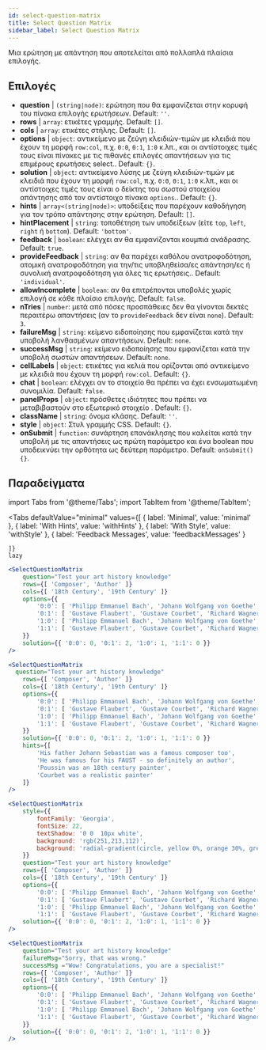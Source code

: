 ```yaml
---
id: select-question-matrix
title: Select Question Matrix
sidebar_label: Select Question Matrix
---
```


Μια ερώτηση με απάντηση που αποτελείται από πολλαπλά πλαίσια επιλογής.

## Επιλογές

* __question__ | `(string|node)`: ερώτηση που θα εμφανίζεται στην κορυφή του πίνακα επιλογής ερωτήσεων. Default: `''`.
* __rows__ | `array`: ετικέτες γραμμής. Default: `[]`.
* __cols__ | `array`: ετικέτες στήλης. Default: `[]`.
* __options__ | `object`: αντικείμενο με ζεύγη κλειδιών-τιμών με κλειδιά που έχουν τη μορφή `row:col`, π.χ. `0:0`, `0:1`, `1:0` κ.λπ., και οι αντίστοιχες τιμές τους είναι πίνακες με τις πιθανές επιλογές απαντήσεων για τις επιμέρους ερωτήσεις select.. Default: `{}`.
* __solution__ | `object`: αντικείμενο λύσης με ζεύγη κλειδιών-τιμών με κλειδιά που έχουν τη μορφή `row:col`, π.χ. `0:0`, `0:1`, `1:0` κ.λπ., και οι αντίστοιχες τιμές τους είναι ο δείκτης του σωστού στοιχείου απάντησης από τον αντίστοιχο πίνακα `options`.. Default: `{}`.
* __hints__ | `array<(string|node)>`: υποδείξεις που παρέχουν καθοδήγηση για τον τρόπο απάντησης στην ερώτηση. Default: `[]`.
* __hintPlacement__ | `string`: τοποθέτηση των υποδείξεων (είτε `top`, `left`, `right` ή `bottom`). Default: `'bottom'`.
* __feedback__ | `boolean`: ελέγχει αν θα εμφανίζονται κουμπιά ανάδρασης. Default: `true`.
* __provideFeedback__ | `string`: αν θα παρέχει καθόλου ανατροφοδότηση, ατομική ανατροφοδότηση για την/τις υποβληθείσα/ες απάντηση/ες ή συνολική ανατροφοδότηση για όλες τις ερωτήσεις.. Default: `'individual'`.
* __allowIncomplete__ | `boolean`: αν θα επιτρέπονται υποβολές χωρίς επιλογή σε κάθε πλαίσιο επιλογής. Default: `false`.
* __nTries__ | `number`: μετά από πόσες προσπάθειες δεν θα γίνονται δεκτές περαιτέρω απαντήσεις (αν το `provideFeedback` δεν είναι `none`). Default: `3`.
* __failureMsg__ | `string`: κείμενο ειδοποίησης που εμφανίζεται κατά την υποβολή λανθασμένων απαντήσεων. Default: `none`.
* __successMsg__ | `string`: κείμενο ειδοποίησης που εμφανίζεται κατά την υποβολή σωστών απαντήσεων. Default: `none`.
* __cellLabels__ | `object`: ετικέτες για κελιά που ορίζονται από αντικείμενο με κλειδιά που έχουν τη μορφή `row:col`. Default: `{}`.
* __chat__ | `boolean`: ελέγχει αν το στοιχείο θα πρέπει να έχει ενσωματωμένη συνομιλία. Default: `false`.
* __panelProps__ | `object`: πρόσθετες ιδιότητες που πρέπει να μεταβιβαστούν στο εξωτερικό στοιχείο <Panel /> . Default: `{}`.
* __className__ | `string`: όνομα κλάσης. Default: `''`.
* __style__ | `object`: Στυλ γραμμής CSS. Default: `{}`.
* __onSubmit__ | `function`: συνάρτηση επανάκλησης που καλείται κατά την υποβολή με τις απαντήσεις ως πρώτη παράμετρο και ένα boolean που υποδεικνύει την ορθότητα ως δεύτερη παράμετρο. Default: `onSubmit() {}`.


## Παραδείγματα


import Tabs from '@theme/Tabs';
import TabItem from '@theme/TabItem';

<Tabs
    defaultValue="minimal"
    values={[
        { label: 'Minimal', value: 'minimal' },
        { label: 'With Hints', value: 'withHints' },
        { label: 'With Style', value: 'withStyle' },
        { label: 'Feedback Messages', value: 'feedbackMessages' }
        
    ]}
    lazy
>

<TabItem value="minimal">

```jsx live
<SelectQuestionMatrix
    question="Test your art history knowledge"
    rows={[ 'Composer', 'Author' ]} 
    cols={[ '18th Century', '19th Century' ]} 
    options={{ 
        '0:0': [ 'Philipp Emmanuel Bach', 'Johann Wolfgang von Goethe', 'Nicolas Poussin'], 
        '0:1': [ 'Gustave Flaubert', 'Gustave Courbet', 'Richard Wagner'] ,
        '1:0': [ 'Philipp Emmanuel Bach', 'Johann Wolfgang von Goethe', 'Nicolas Poussin'],
        '1:1': [ 'Gustave Flaubert', 'Gustave Courbet', 'Richard Wagner'] 
    }} 
    solution={{ '0:0': 0, '0:1': 2, '1:0': 1, '1:1': 0 }}
/>
```
</TabItem>

<TabItem value="withHints">

```jsx live
<SelectQuestionMatrix
  question="Test your art history knowledge"
    rows={[ 'Composer', 'Author' ]} 
    cols={[ '18th Century', '19th Century' ]} 
    options={{ 
        '0:0': [ 'Philipp Emmanuel Bach', 'Johann Wolfgang von Goethe', 'Nicolas Poussin'], 
        '0:1': [ 'Gustave Flaubert', 'Gustave Courbet', 'Richard Wagner'] ,
        '1:0': [ 'Philipp Emmanuel Bach', 'Johann Wolfgang von Goethe', 'Nicolas Poussin'],
        '1:1': [ 'Gustave Flaubert', 'Gustave Courbet', 'Richard Wagner'] 
    }} 
    solution={{ '0:0': 0, '0:1': 2, '1:0': 1, '1:1': 0 }}
    hints={[
        'His father Johann Sebastian was a famous composer too',
        'He was famous for his FAUST - so definitely an author',
        'Poussin was an 18th century painter',
        'Courbet was a realistic painter'
    ]}
/>
```
</TabItem>

<TabItem value="withStyle">

```jsx live
<SelectQuestionMatrix
    style={{ 
        fontFamily: 'Georgia',
        fontSize: 22, 
        textShadow: '0 0  10px white',
        background: 'rgb(251,213,112)',
        background: 'radial-gradient(circle, yellow 0%, orange 30%, green 100%)'
    }}
    question="Test your art history knowledge"
    rows={[ 'Composer', 'Author' ]} 
    cols={[ '18th Century', '19th Century' ]} 
    options={{ 
        '0:0': [ 'Philipp Emmanuel Bach', 'Johann Wolfgang von Goethe', 'Nicolas Poussin'], 
        '0:1': [ 'Gustave Flaubert', 'Gustave Courbet', 'Richard Wagner'] ,
        '1:0': [ 'Philipp Emmanuel Bach', 'Johann Wolfgang von Goethe', 'Nicolas Poussin'],
        '1:1': [ 'Gustave Flaubert', 'Gustave Courbet', 'Richard Wagner'] }} 
    solution={{ '0:0': 0, '0:1': 2, '1:0': 1, '1:1': 0 }}
/>
```
</TabItem>


<TabItem value="feedbackMessages">

```jsx live
<SelectQuestionMatrix
    question="Test your art history knowledge"
    failureMsg="Sorry, that was wrong." 
    successMsg ="Wow! Congratulations, you are a specialist!"
    rows={[ 'Composer', 'Author' ]} 
    cols={[ '18th Century', '19th Century' ]} 
    options={{ 
        '0:0': [ 'Philipp Emmanuel Bach', 'Johann Wolfgang von Goethe', 'Nicolas Poussin'], 
        '0:1': [ 'Gustave Flaubert', 'Gustave Courbet', 'Richard Wagner'] ,
        '1:0': [ 'Philipp Emmanuel Bach', 'Johann Wolfgang von Goethe', 'Nicolas Poussin'],
        '1:1': [ 'Gustave Flaubert', 'Gustave Courbet', 'Richard Wagner'] 
    }} 
    solution={{ '0:0': 0, '0:1': 2, '1:0': 1, '1:1': 0 }}
/>
```

</TabItem>

</Tabs>

